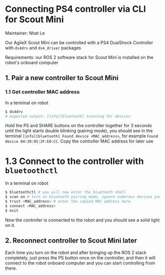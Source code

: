 # Connecting PS4 controller via CLI for Scout Mini
Maintainer: Nhat Le 

Our AgileX Scout Mini can be controlled with a PS4 DualShock Controller with `ds4drv` and `ds4_driver` packages

Requirements: our ROS 2 software stack for Scout Mini is installed on the robot's onboard computer

## 1. Pair a new controller to Scout Mini

### 1.1 Get controller MAC address
In a terminal on robot
```bash
$ ds4drv
# expected output: [info][bluetooth] Scanning for devices
```
Hold the PS and SHARE buttons on the controller together for 3 seconds until the light starts double blinking (pairing mode), you should see in the terminal `[info][bluetooth] Found device <MAC_address>`, for example `Found device 84:30:95:2F:E8:CC`.
Copy the controller MAC address for later use

# 1.3 Connect to the controller with `bluetoothctl`

In a terminal on robot
```bash
$ bluetoothctl # you will now enter the bluetooth shell
$ scan on # turn on bluetooth pairing mode, ignore numerous devices you might see
$ trust <MAC_address> # enter the copied MAC address here
$ connect <MAC_address>
$ exit
```
Now the controller is connected to the robot and you should see a solid light on it.

## 2. Reconnect controller to Scout Mini later
Each time you turn on the robot and after bringing up the ROS 2 stack completely, just press the PS button once on the controller, and then it will connect to the robot onboard computer and you can start controlling from there.
